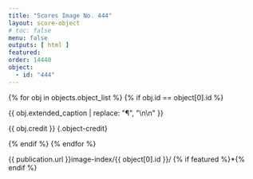 ```yaml
---
title: "Scores Image No. 444"
layout: score-object
# toc: false
menu: false
outputs: [ html ]
featured: 
order: 14440
object:
  - id: "444"
---
```


{% for obj in objects.object_list %}
{% if obj.id == object[0].id %}

{{ obj.extended_caption | replace: "¶", "\n\n" }}

{{ obj.credit }} {.object-credit}

{% endif %}
{% endfor %}

<div class="object-credit object-url is-print-only">

{{ publication.url }}image-index/{{ object[0].id }}/ {% if featured %}*{% endif %}

</div>
